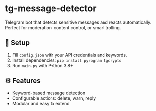 # tg-message-detector

Telegram bot that detects sensitive messages and reacts automatically.  
Perfect for moderation, content control, or smart trolling.

## 🚀 Setup
1. Fill `config.json` with your API credentials and keywords.
2. Install dependencies: `pip install pyrogram tgcrypto`
3. Run `main.py` with Python 3.8+

## ⚙️ Features
- Keyword-based message detection
- Configurable actions: delete, warn, reply
- Modular and easy to extend